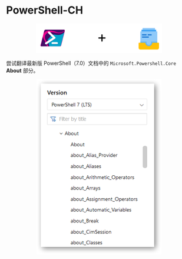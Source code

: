 # PowerShell-CH
<p align="center"><img height="80" src="powershell-to-mkdocs.png"></p>

尝试翻译最新版 PowerShell（7.0）文档中的 `Microsoft.Powershell.Core` **About** 部分。

<p align="center"><img src="about-docs.jpg"></p>

